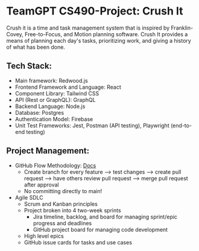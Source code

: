 # TeamGPT CS490-Project: Crush It 
Crush it is a time and task management system that is inspired by Franklin-Covey, Free-to-Focus, and Motion planning software. Crush It provides a means of planning each day's tasks, prioritizing work, and giving a history of what has been done.

## Tech Stack:
* Main framework: Redwood.js
* Frontend Framework and Language: React
* Component Library: Tailwind CSS
* API (Rest or GraphQL): GraphQL
* Backend Language: Node.js
* Database: Postgres
* Authentication Model: Firebase
* Unit Test Frameworks: Jest, Postman (API testing), Playwright (end-to-end testing)

## Project Management:
* GitHub Flow Methodology: [Docs](https://docs.github.com/en/get-started/quickstart/github-flow "GitHub Flow Docs")
  * Create branch for every feature --> test changes --> create pull request --> have others review pull request --> merge pull request after approval
  * No committing directly to main!
* Agile SDLC
  * Scrum and Kanban principles
  * Project broken into 4 two-week sprints
    * Jira timeline, backlog, and board for managing sprint/epic progress and deadlines
    * GitHub project board for managing code development 
  * High level epics
  * GitHub issue cards for tasks and use cases
